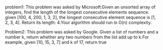 problem1: This problem was asked by Microsoft.Given an unsorted array of integers, find the length of the longest consecutive elements sequence. given [100, 4, 200, 1, 3, 2], the longest consecutive element sequence is [1, 2, 3, 4]. Return its length: 4.Your algorithm should run in O(n) complexity.

Problem2: This problem was asked by Google. Given a list of numbers and a number k, return whether any two numbers from the list add up to k.For example, given [10, 15, 3, 7] and k of 17, return true

